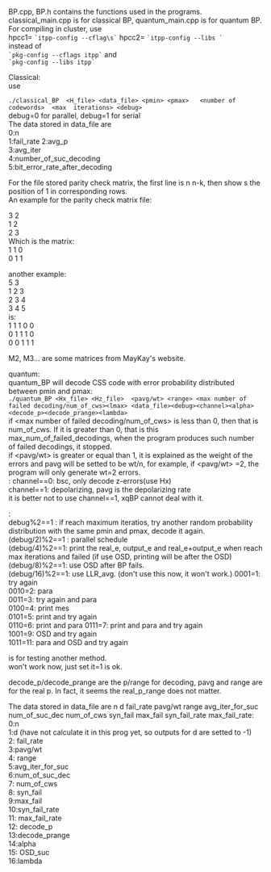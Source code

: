 BP.cpp, BP.h contains the functions used in the programs. classical_main.cpp is for classical BP, quantum_main.cpp is for quantum BP. For compiling in cluster, use   
hpcc1= ``` `itpp-config --cflag\s` ``` 
hpcc2= ``` `itpp-config --libs ` ```    
instead of  
``` `pkg-config --cflags itpp` ``` and   
``` `pkg-config --libs itpp` ```   


Classical:  
 use    

  `./classical_BP  <H_file> <data_file> <pmin> <pmax>   <number of codewords>  <max  iterations> <debug>`   
  debug=0 for parallel, debug=1 for serial  
  The data stored in data_file are   
  0:n   
  1:fail_rate 
  2:avg_p  
  3:avg_iter   
  4:number_of_suc_decoding   
  5:bit_error_rate_after_decoding  
  
 
 For the file stored parity check matrix, the first line is n n-k, then show s the position of 1 in corresponding rows.  
An example for the parity check matrix file:
  
3 2  
1 2   
2 3  
Which is the matrix:  
  1 1 0  
  0 1 1  
  
  
  another example:  
  5 3  
  1 2 3  
  2 3 4  
  3 4 5  
 is:  
 1 1 1 0 0  
 0 1 1 1 0  
 0 0 1 1 1  
 
M2, M3... are some matrices from MayKay's website.
  
 
  
  quantum:  
  quantum_BP will decode CSS code with error probability distributed between pmin and pmax:  
  `./quantum_BP <Hx_file> <Hz_file>  <pavg/wt> <range> <max number of failed decoding/num_of_cws><lmax> <data_file><debug><channel><alpha><decode_p><decode_prange><lambda>`    
  if <max number of failed decoding/num_of_cws> is less than 0, then that is num_of_cws. If it is greater than 0, that is this max_num_of_failed_decodings, when the program produces such number of failed decodings, it stopped.  
  if <pavg/wt> is greater or equal than 1, it is explained as the weight of the errors and pavg will be setted to be wt/n, for example, if  <pavg/wt> =2, the program will only generate wt=2 errors.   
  <channel> :
   channel==0: bsc, only decode z-errors(use Hx)  
   channel==1: depolarizing, pavg is the depolarizing rate  
  it is better not to use channel==1, xqBP cannot deal with it.  
  
  <debug>:  
  debug%2==1 : if reach maximum iteratios, try another random probability distribution with the same pmin and pmax, decode it again.  
  (debug/2)%2==1 : parallel  schedule  
   (debug/4)%2==1: print the real_e, output_e and real_e+output_e when reach max iterations and failed (if use OSD, printing will be after the OSD)
   (debug/8)%2==1: use OSD after BP fails.  
   (debug/16)%2==1: use LLR_avg.   (don't use this now, it won't work.)
   0001=1: try again  
   0010=2: para  
   0011=3: try again and para  
   0100=4: print mes  
   0101=5: print and try again  
   0110=6: print and  para
   0111=7: print and para and try again  
   1001=9: OSD and try again  
   1011=11: para and OSD and try again  

   <alpha> is for testing another method.  
   <lambda> won't work now, just set it=1 is ok.
     
   decode_p/decode_prange are the p/range for decoding, pavg and range are for the real p. In fact, it seems the real_p_range does not matter.
   
   
   The data stored in data_file are  n d fail_rate pavg/wt range avg_iter_for_suc num_of_suc_dec num_of_cws syn_fail max_fail syn_fail_rate max_fail_rate:  
   0:n  
   1:d  (have not calculate it in this prog yet, so outputs for d are setted to -1)  
   2: fail_rate    
   3:pavg/wt    
   4: range  
   5:avg_iter_for_suc  
   6:num_of_suc_dec  
   7:  num_of_cws  
   8: syn_fail  
   9:max_fail  
   10:syn_fail_rate  
   11: max_fail_rate  
   12: decode_p  
   13:decode_prange    
   14:alpha  
   15: OSD_suc  
   16:lambda  
   





 

